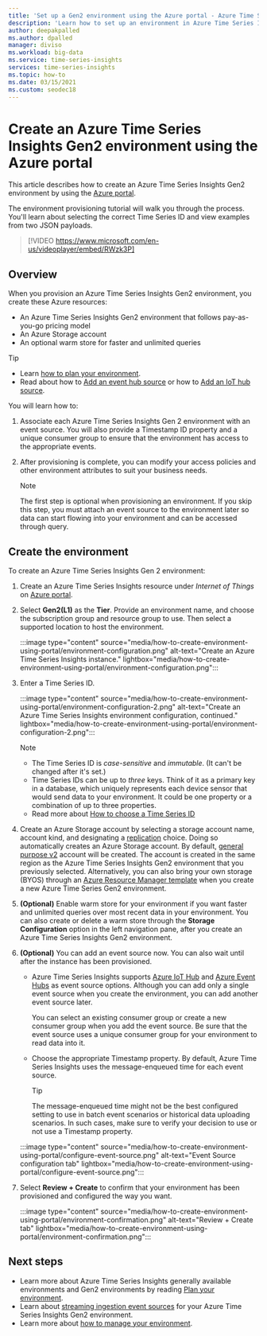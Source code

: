 ```yaml
---
title: 'Set up a Gen2 environment using the Azure portal - Azure Time Series Insights Gen2 | Microsoft Docs'
description: 'Learn how to set up an environment in Azure Time Series Insights Gen2 using Azure portal.'
author: deepakpalled
ms.author: dpalled
manager: diviso
ms.workload: big-data
ms.service: time-series-insights
services: time-series-insights
ms.topic: how-to
ms.date: 03/15/2021
ms.custom: seodec18
---
```


# Create an Azure Time Series Insights Gen2 environment using the Azure portal

This article describes how to create an Azure Time Series Insights Gen2 environment by using the [Azure portal](https://portal.azure.com/).

The environment provisioning tutorial will walk you through the process. You'll learn about selecting the correct Time Series ID and view examples from two JSON payloads.</br>

> [!VIDEO https://www.microsoft.com/en-us/videoplayer/embed/RWzk3P]

## Overview

When you provision an Azure Time Series Insights Gen2 environment, you create these Azure resources:

* An Azure Time Series Insights Gen2 environment that follows pay-as-you-go pricing model
* An Azure Storage account
* An optional warm store for faster and unlimited queries

> [!TIP]
>
> * Learn [how to plan your environment](./how-to-plan-your-environment.md).
> * Read about how to [Add an event hub source](./how-to-ingest-data-event-hub.md) or how to [Add an IoT hub source](./how-to-ingest-data-iot-hub.md).

You will learn how to:

1. Associate each Azure Time Series Insights Gen 2 environment with an event source. You will also provide a Timestamp ID property and a unique consumer group to ensure that the environment has access to the appropriate events.

1. After provisioning is complete, you can modify your access policies and other environment attributes to suit your business needs.

   > [!NOTE]
   > The first step is optional when provisioning an environment. If you skip this step, you must attach an event source to the environment later so data can start flowing into your environment and can be accessed through query.

## Create the environment

To create an Azure Time Series Insights Gen 2 environment:

1. Create an Azure Time Series Insights resource under *Internet of Things* on [Azure portal](https://portal.azure.com/).

1. Select **Gen2(L1)** as the **Tier**. Provide an environment name, and choose the subscription group and resource group to use. Then select a supported location to host the environment.

   :::image type="content" source="media/how-to-create-environment-using-portal/environment-configuration.png" alt-text="Create an Azure Time Series Insights instance." lightbox="media/how-to-create-environment-using-portal/environment-configuration.png":::

1. Enter a Time Series ID.

   :::image type="content" source="media/how-to-create-environment-using-portal/environment-configuration-2.png" alt-text="Create an Azure Time Series Insights environment configuration, continued." lightbox="media/how-to-create-environment-using-portal/environment-configuration-2.png":::

   > [!NOTE]
   >
   > * The Time Series ID is *case-sensitive* and *immutable*. (It can't be changed after it's set.)
   > * Time Series IDs can be up to *three* keys. Think of it as a primary key in a database, which uniquely represents each device sensor that would send data to your environment. It could be one property or a combination of up to three properties.
   > * Read more about [How to choose a Time Series ID](./how-to-select-tsid.md)

1. Create an Azure Storage account by selecting a storage account name, account kind, and designating a [replication](../storage/common/redundancy-migration.md?tabs=portal) choice. Doing so automatically creates an Azure Storage  account. By default, [general purpose v2](../storage/common/storage-account-overview.md) account will be created. The account is created in the same region as the Azure Time Series Insights Gen2 environment that you previously selected.
Alternatively, you can also bring your own storage (BYOS) through an [Azure Resource Manager template](./time-series-insights-manage-resources-using-azure-resource-manager-template.md) when you create a new Azure Time Series Gen2 environment.

1. **(Optional)** Enable warm store for your environment if you want faster and unlimited queries over most recent data in your environment. You can also create or delete a warm store through the **Storage Configuration** option in the left navigation pane, after you create an Azure Time Series Insights Gen2 environment.

1. **(Optional)** You can add an event source now. You can also wait until after the instance has been provisioned.

   * Azure Time Series Insights supports [Azure IoT Hub](./how-to-ingest-data-iot-hub.md) and [Azure Event Hubs](./how-to-ingest-data-event-hub.md) as event source options. Although you can add only a single event source when you create the environment, you can add another event source later.

     You can select an existing consumer group or create a new consumer group when you add the event source. Be sure that the event source uses a unique consumer group for your environment to read data into it.

   * Choose the appropriate Timestamp property. By default, Azure Time Series Insights uses the message-enqueued time for each event source.

     > [!TIP]
     > The message-enqueued time might not be the best configured setting to use in batch event scenarios or historical data uploading scenarios. In such cases, make sure to verify your decision to use or not use a Timestamp property.

   :::image type="content" source="media/how-to-create-environment-using-portal/configure-event-source.png" alt-text="Event Source configuration tab" lightbox="media/how-to-create-environment-using-portal/configure-event-source.png":::

1. Select **Review + Create** to confirm that your environment has been provisioned and configured the way you want.

    :::image type="content" source="media/how-to-create-environment-using-portal/environment-confirmation.png" alt-text="Review + Create tab" lightbox="media/how-to-create-environment-using-portal/environment-confirmation.png":::

## Next steps

* Learn more about Azure Time Series Insights generally available environments and Gen2 environments by reading [Plan your environment](./how-to-plan-your-environment.md).
* Learn about [streaming ingestion event sources](./concepts-streaming-ingestion-event-sources.md) for your Azure Time Series Insights Gen2 environment.
* Learn more about [how to manage your environment](./how-to-provision-manage.md).
